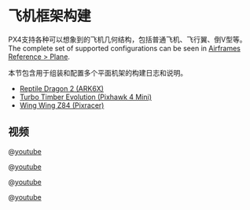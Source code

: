 # 飞机框架构建

PX4支持各种可以想象到的飞机几何结构，包括普通飞机、飞行翼、倒V型等。 The complete set of supported configurations can be seen in [Airframes Reference > Plane](../airframes/airframe_reference.md#plane).

本节包含用于组装和配置多个平面机架的构建日志和说明。

- [Reptile Dragon 2 (ARK6X)](frames_plane/reptile_dragon_2.md)
- [Turbo Timber Evolution (Pixhawk 4 Mini)](frames_plane/turbo_timber_evolution.md)
- [Wing Wing Z84 (Pixracer)](frames_plane/wing_wing_z84.md)

## 视频

@[youtube](https://www.youtube.com/watch?v=VqNWwIPWJb0&ab_channel=ChrisSeto)

@[youtube](https://www.youtube.com/watch?v=vMFCi3G5s6E)

@[youtube](https://youtu.be/1DUV7QjcXrA)

@[youtube](https://www.youtube.com/watch?v=8m4_NpTQn0E&vq=hd720)
